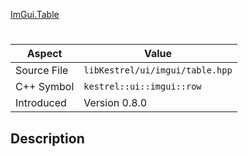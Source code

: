 [ImGui.Table](index.md)
# 
| Aspect | Value |
| --- | --- |
| Source File | `libKestrel/ui/imgui/table.hpp` |
| C++ Symbol | `kestrel::ui::imgui::row` |
| Introduced | Version 0.8.0 |
## Description
